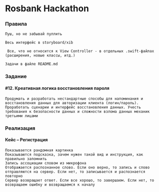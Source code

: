 # Rosbank Hackathon

### Правила

``` Пуш, но не забывай пуллить ```  
  
``` Весь интерфейс в storyboard/xib ```  
  
``` Все, что не относится к View Controller - в отдельных .swift-файлах (расширения, новые классы, итд.)```  
  
``` Задачи в файле README.md ```  
  
### Задание

#### #12. Креативная логика восстановления пароля
```Продумать и разработать нестандартные способы для напоминания и восстановления данных для авторизации клиента (логин/пароль). Проработать сценарии и интерфейс восстановления данных. Учесть требования к безопасности данных и сложности взлома данных механик третьими лицами```

### Реализация
  
#### Кейс – Регистрация
``` Показывается рандомная картинка ```  
``` Показываются подсказка, зачем нужен такой вид и инструкция, как правильно запомнить ```  
``` Запись ассоциации словом из микрофона ```  
``` Отображается распознанное слово. Если оно верно, то запись и слово отправляются на сервер. Если нет, то записывается и распознается повторно ```  
``` Сервер возвращает ответ. Если все хорошо, то завершаем. Если нет, то возвращаем ошибку и возвращаемся к началу ```  
